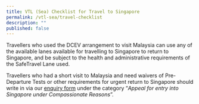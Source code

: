 ```yaml
---
title: VTL (Sea) Checklist for Travel to Singapore
permalink: /vtl-sea/travel-checklist
description: ""
published: false
---
```

Travellers who used the DCEV arrangement to visit Malaysia can use any of the available lanes available for travelling to Singapore  to return to Singapore, and be subject to the health and administrative requirements of the SafeTravel Lane used.

Travellers who had a short visit to Malaysia and need waivers of Pre-Departure Tests or other requirements for urgent return to Singapore should write in via our <a href="https://safetravel.ica.gov.sg/contact-us" target="_blank">enquiry form</a> under the category “<i>Appeal for entry into Singapore under Compassionate Reasons</i>”. 

